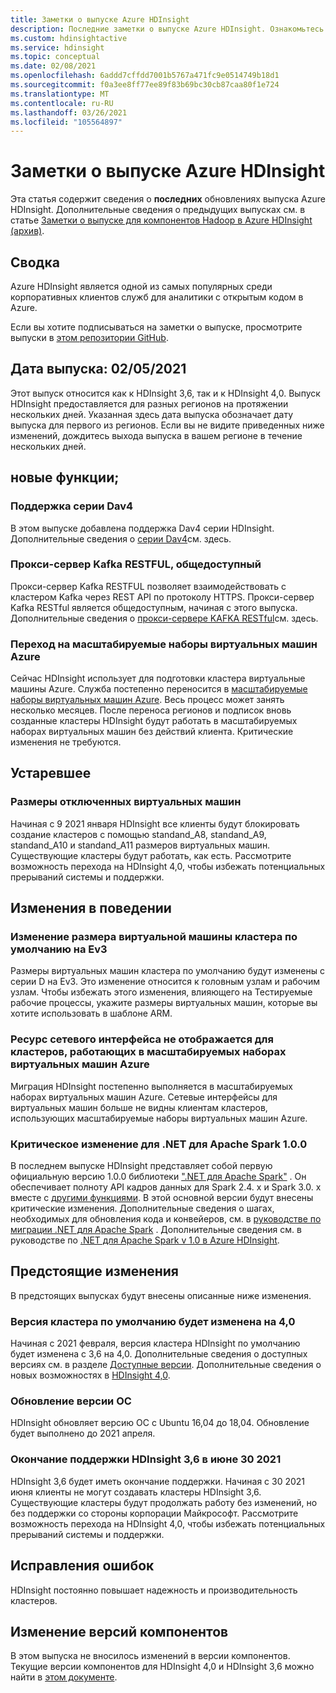 ```yaml
---
title: Заметки о выпуске Azure HDInsight
description: Последние заметки о выпуске Azure HDInsight. Ознакомьтесь с советами по разработке и подробными сведениями о Hadoop, Spark, R Server, Hive и т. д.
ms.custom: hdinsightactive
ms.service: hdinsight
ms.topic: conceptual
ms.date: 02/08/2021
ms.openlocfilehash: 6addd7cffdd7001b5767a471fc9e0514749b18d1
ms.sourcegitcommit: f0a3ee8ff77ee89f83b69bc30cb87caa80f1e724
ms.translationtype: MT
ms.contentlocale: ru-RU
ms.lasthandoff: 03/26/2021
ms.locfileid: "105564897"
---
```

# <a name="azure-hdinsight-release-notes"></a>Заметки о выпуске Azure HDInsight

Эта статья содержит сведения о **последних** обновлениях выпуска Azure HDInsight. Дополнительные сведения о предыдущих выпусках см. в статье [Заметки о выпуске для компонентов Hadoop в Azure HDInsight (архив)](hdinsight-release-notes-archive.md).

## <a name="summary"></a>Сводка

Azure HDInsight является одной из самых популярных среди корпоративных клиентов служб для аналитики с открытым кодом в Azure.

Если вы хотите подписываться на заметки о выпуске, просмотрите выпуски в [этом репозитории GitHub](https://github.com/hdinsight/release-notes/releases).

## <a name="release-date-02052021"></a>Дата выпуска: 02/05/2021

Этот выпуск относится как к HDInsight 3,6, так и к HDInsight 4,0. Выпуск HDInsight предоставляется для разных регионов на протяжении нескольких дней. Указанная здесь дата выпуска обозначает дату выпуска для первого из регионов. Если вы не видите приведенных ниже изменений, дождитесь выхода выпуска в вашем регионе в течение нескольких дней.

## <a name="new-features"></a>новые функции;
### <a name="dav4-series-support"></a>Поддержка серии Dav4
В этом выпуске добавлена поддержка Dav4 серии HDInsight. Дополнительные сведения о [серии Dav4](../virtual-machines/dav4-dasv4-series.md)см. здесь.

### <a name="kafka-rest-proxy-ga"></a>Прокси-сервер Kafka RESTFUL, общедоступный 
Прокси-сервер Kafka RESTFUL позволяет взаимодействовать с кластером Kafka через REST API по протоколу HTTPS. Прокси-сервер Kafka RESTful является общедоступным, начиная с этого выпуска. Дополнительные сведения о [прокси-сервере KAFKA RESTful](./kafka/rest-proxy.md)см. здесь.

### <a name="moving-to-azure-virtual-machine-scale-sets"></a>Переход на масштабируемые наборы виртуальных машин Azure
Сейчас HDInsight использует для подготовки кластера виртуальные машины Azure. Служба постепенно переносится в [масштабируемые наборы виртуальных машин Azure](../virtual-machine-scale-sets/overview.md). Весь процесс может занять несколько месяцев. После переноса регионов и подписок вновь созданные кластеры HDInsight будут работать в масштабируемых наборах виртуальных машин без действий клиента. Критические изменения не требуются.

## <a name="deprecation"></a>Устаревшее
### <a name="disabled-vm-sizes"></a>Размеры отключенных виртуальных машин
Начиная с 9 2021 января HDInsight все клиенты будут блокировать создание кластеров с помощью standand_A8, standand_A9, standand_A10 и standand_A11 размеров виртуальных машин. Существующие кластеры будут работать, как есть. Рассмотрите возможность перехода на HDInsight 4,0, чтобы избежать потенциальных прерываний системы и поддержки.

## <a name="behavior-changes"></a>Изменения в поведении
### <a name="default-cluster-vm-size-changes-to-ev3-series"></a>Изменение размера виртуальной машины кластера по умолчанию на Ev3 
Размеры виртуальных машин кластера по умолчанию будут изменены с серии D на Ev3. Это изменение относится к головным узлам и рабочим узлам. Чтобы избежать этого изменения, влияющего на Тестируемые рабочие процессы, укажите размеры виртуальных машин, которые вы хотите использовать в шаблоне ARM.

### <a name="network-interface-resource-not-visible-for-clusters-running-on-azure-virtual-machine-scale-sets"></a>Ресурс сетевого интерфейса не отображается для кластеров, работающих в масштабируемых наборах виртуальных машин Azure
Миграция HDInsight постепенно выполняется в масштабируемых наборах виртуальных машин Azure. Сетевые интерфейсы для виртуальных машин больше не видны клиентам кластеров, использующих масштабируемые наборы виртуальных машин Azure.


### <a name="breaking-change-for-net-for-apache-spark-100"></a>Критическое изменение для .NET для Apache Spark 1.0.0
В последнем выпуске HDInsight представляет собой первую официальную версию 1.0.0 библиотеки [".NET для Apache Spark"](https://github.com/dotnet/spark) . Он обеспечивает полноту API кадров данных для Spark 2.4. x и Spark 3.0. x вместе с [другими функциями](https://github.com/dotnet/spark/blob/master/docs/release-notes/1.0.0/release-1.0.0.md). В этой основной версии будут внесены критические изменения. Дополнительные сведения о шагах, необходимых для обновления кода и конвейеров, см. в [руководстве по миграции .NET для Apache Spark](https://github.com/dotnet/spark/blob/master/docs/migration-guide.md#upgrading-from-microsoftspark-0x-to-10) . Дополнительные сведения см. в руководстве по [.NET для Apache Spark v 1.0 в Azure HDInsight](./spark/spark-dotnet-version-update.md#using-net-for-apache-spark-v10-in-hdinsight).


## <a name="upcoming-changes"></a>Предстоящие изменения
В предстоящих выпусках будут внесены описанные ниже изменения.

### <a name="default-cluster-version-will-be-changed-to-40"></a>Версия кластера по умолчанию будет изменена на 4,0
Начиная с 2021 февраля, версия кластера HDInsight по умолчанию будет изменена с 3,6 на 4,0. Дополнительные сведения о доступных версиях см. в разделе [Доступные версии](./hdinsight-component-versioning.md). Дополнительные сведения о новых возможностях в [HDInsight 4,0](./hdinsight-version-release.md).

### <a name="os-version-upgrade"></a>Обновление версии ОС
HDInsight обновляет версию ОС с Ubuntu 16,04 до 18,04. Обновление будет выполнено до 2021 апреля.

### <a name="hdinsight-36-end-of-support-on-june-30-2021"></a>Окончание поддержки HDInsight 3,6 в июне 30 2021
HDInsight 3,6 будет иметь окончание поддержки. Начиная с 30 2021 июня клиенты не могут создавать кластеры HDInsight 3,6. Существующие кластеры будут продолжать работу без изменений, но без поддержки со стороны корпорации Майкрософт. Рассмотрите возможность перехода на HDInsight 4,0, чтобы избежать потенциальных прерываний системы и поддержки.

## <a name="bug-fixes"></a>Исправления ошибок
HDInsight постоянно повышает надежность и производительность кластеров. 

## <a name="component-version-change"></a>Изменение версий компонентов
В этом выпуска не вносилось изменений в версии компонентов. Текущие версии компонентов для HDInsight 4,0 и HDInsight 3,6 можно найти в [этом документе](./hdinsight-component-versioning.md).